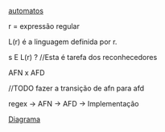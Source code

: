 [automatos](obsidian://open?vault=compiladores1-edson&file=Compiladores%2F3_6_automatos_finitos%2F3_6_automatos_finitos.pdf)

r = expressão regular

L(r) é a linguagem definida por r.

s E L(r) ? //Esta é tarefa dos reconhecedores

AFN x AFD

//TODO fazer a transição de afn para afd

regex -> AFN -> AFD -> Implementação

[Diagrama](obsidian://open?vault=compiladores1-edson&file=diagramaAFN.canvas)
